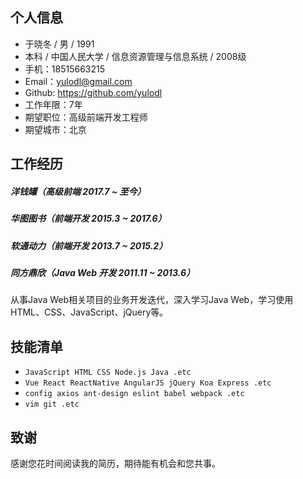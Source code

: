 ## 个人信息
- 于晓冬 / 男 / 1991
- 本科 / 中国人民大学 / 信息资源管理与信息系统 / 2008级
- 手机：18515663215
- Email：yulodl@gmail.com
- Github: https://github.com/yulodl 
- 工作年限：7年
- 期望职位：高级前端开发工程师
- 期望城市：北京

## 工作经历

##### 洋钱罐（高级前端 2017.7 ~ 至今）

##### 华图图书（前端开发 2015.3 ~ 2017.6）

##### 软通动力（前端开发 2013.7 ~ 2015.2）

##### 同方鼎欣（Java Web 开发 2011.11 ~ 2013.6）
从事Java Web相关项目的业务开发迭代，深入学习Java Web，学习使用HTML、CSS、JavaScript、jQuery等。

## 技能清单
- `JavaScript HTML CSS Node.js Java .etc`
- `Vue React ReactNative AngularJS jQuery Koa Express .etc`
- `config axios ant-design eslint babel webpack .etc`
- `vim git .etc`

## 致谢

感谢您花时间阅读我的简历，期待能有机会和您共事。
